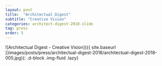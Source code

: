 ```yaml
---
layout: post
title:  "Architectual Digest"
subtitle: "Creative Vision"
categories: architect-digest-2018-slide
tag: press
order: 5
---
```


![Architectual Digest - Creative Vision]({{ site.baseurl }}images/posts/press/architectual-digest-2018/architectual-digest-2018-005.jpg){: .d-block .img-fluid .lazy}
